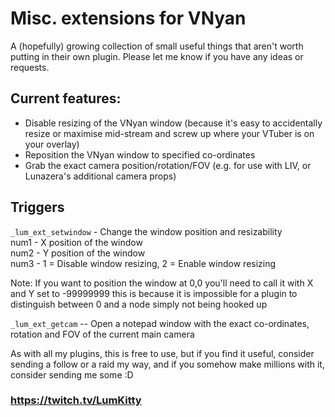 # Misc. extensions for VNyan
A (hopefully) growing collection of small useful things that aren't worth putting in their own plugin. Please let me know if you have any ideas or requests.

## Current features:
- Disable resizing of the VNyan window (because it's easy to accidentally resize or maximise mid-stream and screw up where your VTuber is on your overlay)
- Reposition the VNyan window to specified co-ordinates
- Grab the exact camera position/rotation/FOV (e.g. for use with LIV, or Lunazera's additional camera props)

## Triggers
```_lum_ext_setwindow``` - Change the window position and resizability  
num1 - X position of the window  
num2 - Y position of the window  
num3 - 1 = Disable window resizing, 2 = Enable window resizing  

Note: If you want to position the window at 0,0 you'll need to call it with X and Y set to -99999999 this is because it is impossible for a plugin to distinguish between 0 and a node simply not being hooked up

```_lum_ext_getcam``` -- Open a notepad window with the exact co-ordinates, rotation and FOV of the current main camera

As with all my plugins, this is free to use, but if you find it useful, consider sending a follow or a raid my way, and if you somehow make millions with it, consider sending me some :D

### https://twitch.tv/LumKitty
